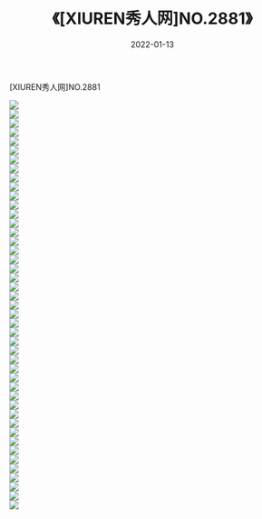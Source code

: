 ﻿---
layout: post
title:  《[XIUREN秀人网]NO.2881》
date:   2022-01-13
img: http://img.660000.xyz/Sharelink/秀人网/秀人网第03部分/[XIUREN秀人网]NO.2881/000.jpg
categories: [美女, 清纯, 唯美]
---

[XIUREN秀人网]NO.2881

 ![](http://img.660000.xyz/Sharelink/秀人网/秀人网第03部分/[XIUREN秀人网]NO.2881/001.jpg) <br>![](http://img.660000.xyz/Sharelink/秀人网/秀人网第03部分/[XIUREN秀人网]NO.2881/002.jpg) <br>![](http://img.660000.xyz/Sharelink/秀人网/秀人网第03部分/[XIUREN秀人网]NO.2881/003.jpg) <br>![](http://img.660000.xyz/Sharelink/秀人网/秀人网第03部分/[XIUREN秀人网]NO.2881/004.jpg) <br>![](http://img.660000.xyz/Sharelink/秀人网/秀人网第03部分/[XIUREN秀人网]NO.2881/005.jpg) <br>![](http://img.660000.xyz/Sharelink/秀人网/秀人网第03部分/[XIUREN秀人网]NO.2881/006.jpg) <br>![](http://img.660000.xyz/Sharelink/秀人网/秀人网第03部分/[XIUREN秀人网]NO.2881/007.jpg) <br>![](http://img.660000.xyz/Sharelink/秀人网/秀人网第03部分/[XIUREN秀人网]NO.2881/008.jpg) <br>![](http://img.660000.xyz/Sharelink/秀人网/秀人网第03部分/[XIUREN秀人网]NO.2881/009.jpg) <br>![](http://img.660000.xyz/Sharelink/秀人网/秀人网第03部分/[XIUREN秀人网]NO.2881/010.jpg) <br>![](http://img.660000.xyz/Sharelink/秀人网/秀人网第03部分/[XIUREN秀人网]NO.2881/011.jpg) <br>![](http://img.660000.xyz/Sharelink/秀人网/秀人网第03部分/[XIUREN秀人网]NO.2881/012.jpg) <br>![](http://img.660000.xyz/Sharelink/秀人网/秀人网第03部分/[XIUREN秀人网]NO.2881/013.jpg) <br>![](http://img.660000.xyz/Sharelink/秀人网/秀人网第03部分/[XIUREN秀人网]NO.2881/014.jpg) <br>![](http://img.660000.xyz/Sharelink/秀人网/秀人网第03部分/[XIUREN秀人网]NO.2881/015.jpg) <br>![](http://img.660000.xyz/Sharelink/秀人网/秀人网第03部分/[XIUREN秀人网]NO.2881/016.jpg) <br>![](http://img.660000.xyz/Sharelink/秀人网/秀人网第03部分/[XIUREN秀人网]NO.2881/017.jpg) <br>![](http://img.660000.xyz/Sharelink/秀人网/秀人网第03部分/[XIUREN秀人网]NO.2881/018.jpg) <br>![](http://img.660000.xyz/Sharelink/秀人网/秀人网第03部分/[XIUREN秀人网]NO.2881/019.jpg) <br>![](http://img.660000.xyz/Sharelink/秀人网/秀人网第03部分/[XIUREN秀人网]NO.2881/020.jpg) <br>![](http://img.660000.xyz/Sharelink/秀人网/秀人网第03部分/[XIUREN秀人网]NO.2881/021.jpg) <br>![](http://img.660000.xyz/Sharelink/秀人网/秀人网第03部分/[XIUREN秀人网]NO.2881/022.jpg) <br>![](http://img.660000.xyz/Sharelink/秀人网/秀人网第03部分/[XIUREN秀人网]NO.2881/023.jpg) <br>![](http://img.660000.xyz/Sharelink/秀人网/秀人网第03部分/[XIUREN秀人网]NO.2881/024.jpg) <br>![](http://img.660000.xyz/Sharelink/秀人网/秀人网第03部分/[XIUREN秀人网]NO.2881/025.jpg) <br>![](http://img.660000.xyz/Sharelink/秀人网/秀人网第03部分/[XIUREN秀人网]NO.2881/026.jpg) <br>![](http://img.660000.xyz/Sharelink/秀人网/秀人网第03部分/[XIUREN秀人网]NO.2881/027.jpg) <br>![](http://img.660000.xyz/Sharelink/秀人网/秀人网第03部分/[XIUREN秀人网]NO.2881/028.jpg) <br>![](http://img.660000.xyz/Sharelink/秀人网/秀人网第03部分/[XIUREN秀人网]NO.2881/029.jpg) <br>![](http://img.660000.xyz/Sharelink/秀人网/秀人网第03部分/[XIUREN秀人网]NO.2881/030.jpg) <br>![](http://img.660000.xyz/Sharelink/秀人网/秀人网第03部分/[XIUREN秀人网]NO.2881/031.jpg) <br>![](http://img.660000.xyz/Sharelink/秀人网/秀人网第03部分/[XIUREN秀人网]NO.2881/032.jpg) <br>![](http://img.660000.xyz/Sharelink/秀人网/秀人网第03部分/[XIUREN秀人网]NO.2881/033.jpg) <br>![](http://img.660000.xyz/Sharelink/秀人网/秀人网第03部分/[XIUREN秀人网]NO.2881/034.jpg) <br>![](http://img.660000.xyz/Sharelink/秀人网/秀人网第03部分/[XIUREN秀人网]NO.2881/035.jpg) <br>![](http://img.660000.xyz/Sharelink/秀人网/秀人网第03部分/[XIUREN秀人网]NO.2881/036.jpg) <br>![](http://img.660000.xyz/Sharelink/秀人网/秀人网第03部分/[XIUREN秀人网]NO.2881/037.jpg) <br>![](http://img.660000.xyz/Sharelink/秀人网/秀人网第03部分/[XIUREN秀人网]NO.2881/038.jpg) <br>![](http://img.660000.xyz/Sharelink/秀人网/秀人网第03部分/[XIUREN秀人网]NO.2881/039.jpg) <br>![](http://img.660000.xyz/Sharelink/秀人网/秀人网第03部分/[XIUREN秀人网]NO.2881/040.jpg) <br>![](http://img.660000.xyz/Sharelink/秀人网/秀人网第03部分/[XIUREN秀人网]NO.2881/041.jpg) <br>![](http://img.660000.xyz/Sharelink/秀人网/秀人网第03部分/[XIUREN秀人网]NO.2881/042.jpg) <br>![](http://img.660000.xyz/Sharelink/秀人网/秀人网第03部分/[XIUREN秀人网]NO.2881/043.jpg) <br>![](http://img.660000.xyz/Sharelink/秀人网/秀人网第03部分/[XIUREN秀人网]NO.2881/044.jpg) <br>![](http://img.660000.xyz/Sharelink/秀人网/秀人网第03部分/[XIUREN秀人网]NO.2881/045.jpg) <br>